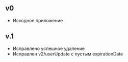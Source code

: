 ## v0
- Исходное приложение

## v.1
- Исправлено успешное удаление
- Исправлен v2/userUpdate с пустым expirationDate
